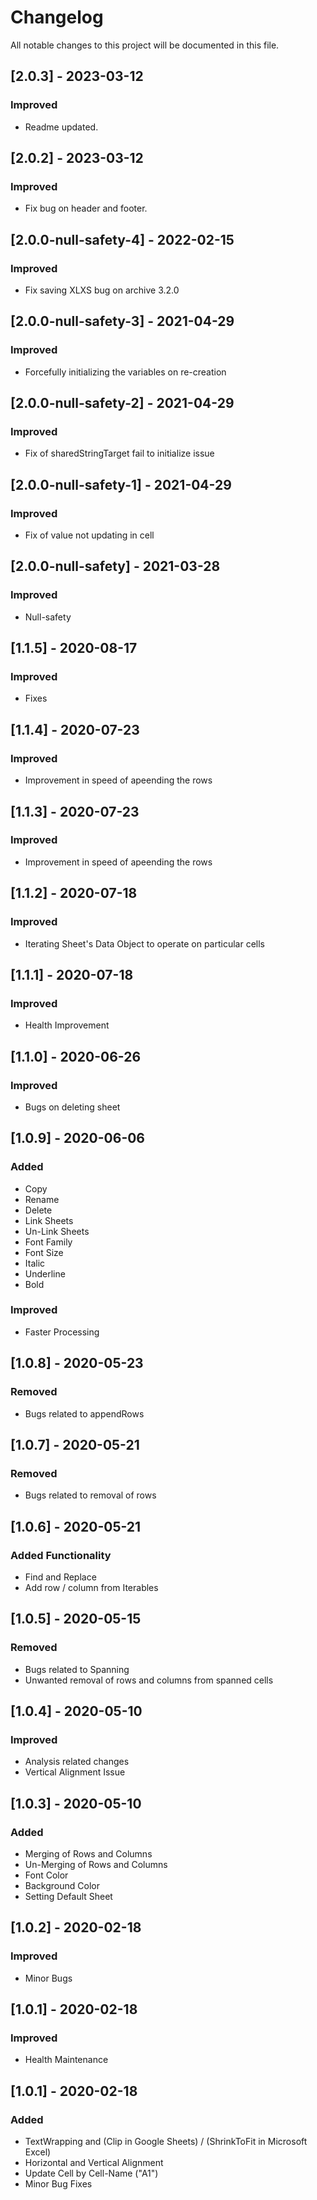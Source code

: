 # Changelog
All notable changes to this project will be documented in this file.

## [2.0.3] - 2023-03-12
### Improved
- Readme updated.

## [2.0.2] - 2023-03-12
### Improved
- Fix bug on header and footer.

## [2.0.0-null-safety-4] - 2022-02-15
### Improved
- Fix saving XLXS bug on archive 3.2.0

## [2.0.0-null-safety-3] - 2021-04-29
### Improved
- Forcefully initializing the variables on re-creation

## [2.0.0-null-safety-2] - 2021-04-29
### Improved
- Fix of sharedStringTarget fail to initialize issue

## [2.0.0-null-safety-1] - 2021-04-29
### Improved
- Fix of value not updating in cell

## [2.0.0-null-safety] - 2021-03-28
### Improved
- Null-safety

## [1.1.5] - 2020-08-17
### Improved
- Fixes

## [1.1.4] - 2020-07-23
### Improved
- Improvement in speed of apeending the rows

## [1.1.3] - 2020-07-23
### Improved
- Improvement in speed of apeending the rows

## [1.1.2] - 2020-07-18
### Improved
- Iterating Sheet's Data Object to operate on particular cells

## [1.1.1] - 2020-07-18
### Improved
- Health Improvement

## [1.1.0] - 2020-06-26
### Improved
- Bugs on deleting sheet

## [1.0.9] - 2020-06-06
### Added
- Copy
- Rename
- Delete
- Link Sheets
- Un-Link Sheets
- Font Family
- Font Size
- Italic
- Underline
- Bold

### Improved
- Faster Processing

## [1.0.8] - 2020-05-23
### Removed
- Bugs related to appendRows

## [1.0.7] - 2020-05-21
### Removed
- Bugs related to removal of rows

## [1.0.6] - 2020-05-21
### Added Functionality
- Find and Replace
- Add row / column from Iterables

## [1.0.5] - 2020-05-15
### Removed
- Bugs related to Spanning
- Unwanted removal of rows and columns from spanned cells

## [1.0.4] - 2020-05-10
### Improved
- Analysis related changes
- Vertical Alignment Issue

## [1.0.3] - 2020-05-10
### Added
- Merging of Rows and Columns
- Un-Merging of Rows and Columns
- Font Color
- Background Color
- Setting Default Sheet

## [1.0.2] - 2020-02-18
### Improved
- Minor Bugs

## [1.0.1] - 2020-02-18
### Improved
- Health Maintenance

## [1.0.1] - 2020-02-18
### Added
- TextWrapping and (Clip in Google Sheets) / (ShrinkToFit in Microsoft Excel)
- Horizontal and Vertical Alignment
- Update Cell by Cell-Name ("A1")
- Minor Bug Fixes